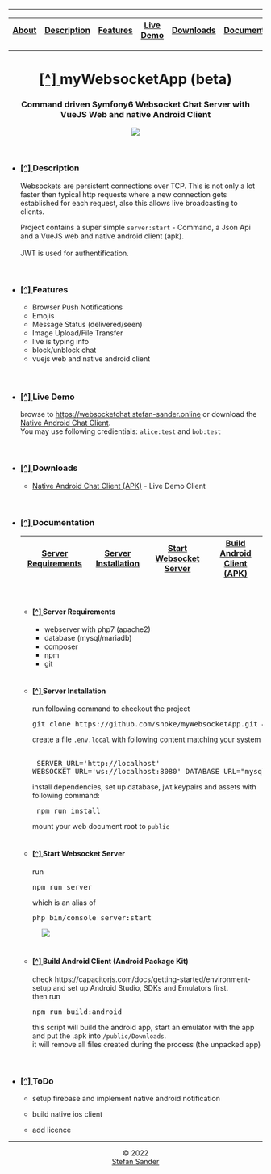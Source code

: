 



<div name="menu">
  
  



---

<div align="center">  
  
      
| <a href="#about">About</a> | <a href="#Description">Description</a> | <a href="#Features">Features</a> | <a href="#LiveDemo">Live Demo</a> | <a href="#Downloads">Downloads</a> | <a href="#Documentation">Documentation</a> | <a href="#TODOs">ToDo</a> | 
|-|-|-|-|-|-|-|  
</div>
  
---

  </div>
  
  

# <div align="center" name="about"><a href="#menu"> [^] </a>myWebsocketApp (beta)</div>
### <div align="center">Command driven Symfony6 Websocket Chat Server with VueJS Web and native Android Client</div>
<p align="center">
  <img src="https://github.com/snoke/myWebsocketApp/blob/master/myWebsocketApp.png?raw=true" />
</p>

  
  
<br /><ul>
  <li name="Description"> <h3> <a href="#menu"> [^] </a>  Description</h3> 
Websockets are persistent connections over TCP. 
This is not only a lot faster then typical http requests where a new connection gets established for each request, also this allows live broadcasting to clients.<br />
   
Project contains  a super simple `
server:start ` - Command, a Json Api and a VueJS web and native android client (apk).<br /><br />
JWT is used for authentification.

  <br /></li>
    <li name="Features"> <h3> <a href="#menu"> [^] </a>  Features</h3> <ul>
      <li>Browser Push Notifications</li>
      <li>Emojis</li>
      <li>Message Status (delivered/seen)</li>
      <li>Image Upload/File Transfer</li>
      <li>live is typing info</li>
      <li>block/unblock chat</li>
     <li>vuejs web and native android client</li>
    </ul><br />
  <br /></li>
    <li name="LiveDemo"> <h3> <a href="#menu"> [^] </a>  Live Demo</h3> 
    
browse to https://websocketchat.stefan-sander.online or download the [Native Android Chat Client](#Downloads). <br />
You may use following credientials: 
`
alice:test
` and
`
bob:test
`

  <br /></li>
    <li name="Downloads"> <h3> <a href="#menu"> [^] </a>  Downloads</h3> 
      
<ul>
  <li><a href="https://github.com/snoke/myWebsocketApp/raw/master/public/downloads/android-client-latest.apk">Native Android Chat Client (APK)</a>  - Live Demo Client </li>
</ul>

 
  <br /></li>
    <li name="Documentation"> <h3> <a href="#menu"> [^] </a>  Documentation</h3> 

      
  | <a href="#Requirements">Server Requirements</a> | <a href="#ServerInstallation">Server Installation</a> | <a href="#WebsocketServer">Start Websocket Server</a> | <a href="#ClientAPK">Build Android Client (APK)</a>            | 
  |-|-|-|-| 
   <br />   
<ul>
  <li name="Requirements"><h4> <a href="#Documentation"> [^] </a> Server Requirements</h4>
    <ul>
      <li>webserver with php7 (apache2)</li>
      <li>database (mysql/mariadb)</li>
      <li>composer</li>
      <li>npm</li>
      <li>git</li>
    </ul>
  <br /></li>
  <li name="ServerInstallation"><h4> <a href="#Documentation"> [^] </a>  Server Installation</h4>
run following command to checkout the project
&emsp; <pre>
git clone https://github.com/snoke/myWebsocketApp.git && cd myWebsocketApp
</pre>
    
create a file
` .env.local
`
with following content matching your system &emsp; <pre>
SERVER_URL='http://localhost' 
WEBSOCKET_URL='ws://localhost:8080' 
DATABASE_URL="mysql://DbUser:DbPassword@127.0.0.1:3306/myWebsocketApp?serverVersion=mariadb-10.4.11"
</pre> install dependencies, set up database, jwt keypairs and assets with following command:
&emsp; <pre>
npm run install
</pre>
mount your web document root to `public`
<br /><br /></li>
  <li name="WebsocketServer"><h4> <a href="#Documentation"> [^] </a>  Start Websocket Server</h4>
run &emsp; <pre>
npm run server
</pre> which is an alias of <pre>
php bin/console server:start
</pre>
&emsp; <img src="https://github.com/snoke/myWebsocketApp/blob/master/server_start.png?raw=true" />
<br /><br /></li>
  <li name="ClientAPK"><h4> <a href="#Documentation"> [^] </a>  Build Android Client (Android Package Kit)</h4>
  check https://capacitorjs.com/docs/getting-started/environment-setup and set up Android Studio, SDKs and Emulators first.<br />then run
&emsp; <pre>
npm run build:android
</pre> 


this script will build the android app, start an emulator with the app and put the .apk into `/public/Downloads`.<br />it will remove all files created during the process (the unpacked app)

  <br /></li>
  </li>
  </ul>
    <li name="TODOs"> <h3> <a href="#menu"> [^] </a>  ToDo</h3> 
    
* setup firebase and implement native android notification
* build native ios client 
* add licence 

  </li>
  </ul>
<hr />
<div align="center">
  © 2022<br /><a href="https://stefan-sander.online">Stefan Sander</a>
  </div>
  
